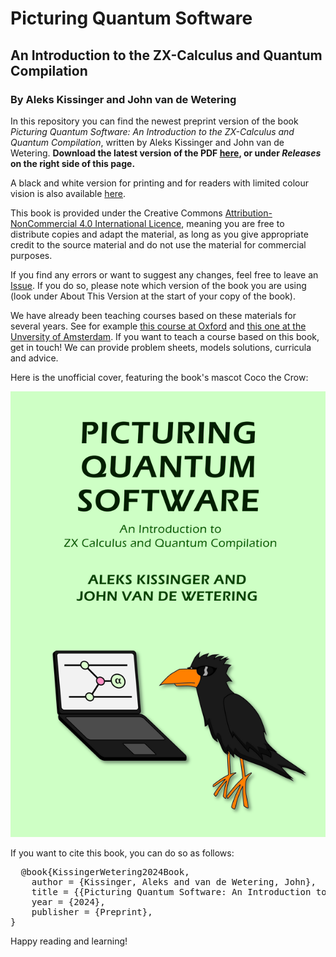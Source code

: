 # Picturing Quantum Software
## An Introduction to the ZX-Calculus and Quantum Compilation
### By Aleks Kissinger and John van de Wetering

In this repository you can find the newest preprint version of the book *Picturing Quantum Software: An Introduction to the ZX-Calculus and Quantum Compilation*, written by Aleks Kissinger and John van de Wetering. <b>Download the latest version of the PDF [here](https://github.com/zxcalc/book/releases/latest/download/pqs.pdf), or under _Releases_ on the right side of this page.</b>

A black and white version for printing and for readers with limited colour vision is also available [here](https://github.com/zxcalc/book/releases/latest/download/pqs-bw.pdf).

This book is provided under the Creative Commons [Attribution-NonCommercial 4.0 International Licence](https://creativecommons.org/licenses/by-nc/4.0/), meaning you are free to distribute copies and adapt the material, as long as you give appropriate credit to the source material and do not use the material for commercial purposes.

If you find any errors or want to suggest any changes, feel free to leave an [Issue](https://github.com/zxcalc/book/issues). If you do so, please note which version of the book you are using (look under About This Version at the start of your copy of the book).

We have already been teaching courses based on these materials for several years. See for example [this course at Oxford](https://www.cs.ox.ac.uk/teaching/courses/2023-2024/qsoft/) and [this one at the Unversity of Amsterdam](https://studiegids.uva.nl/xmlpages/page/2024-2025-en/search-course/course/119920). If you want to teach a course based on this book, get in touch! We can provide problem sheets, models solutions, curricula and advice.

Here is the unofficial cover, featuring the book's mascot Coco the Crow:

![Picturing Quantum Software cover featuring Coco the crow](PQS-cover.png)

If you want to cite this book, you can do so as follows:
<pre>
  @book{KissingerWetering2024Book,
    author = {Kissinger, Aleks and van de Wetering, John},
    title = {{Picturing Quantum Software: An Introduction to the ZX-Calculus and Quantum Compilation}},
    year = {2024},
    publisher = {Preprint},
}
</pre>

Happy reading and learning!

